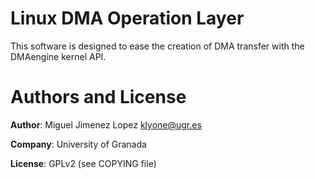 # Linux DMA Operation Layer

This software is designed to ease the creation of DMA transfer with
the DMAengine kernel API.

# Authors and License

**Author**: Miguel Jimenez Lopez <klyone@ugr.es>

**Company**: University of Granada

**License**: GPLv2 (see COPYING file)
